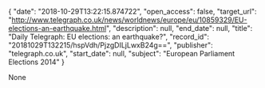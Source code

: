 {
  "date": "2018-10-29T13:22:15.874722", 
  "open_access": false, 
  "target_url": "http://www.telegraph.co.uk/news/worldnews/europe/eu/10859329/EU-elections-an-earthquake.html", 
  "description": null, 
  "end_date": null, 
  "title": "Daily Telegraph: EU elections: an earthquake?", 
  "record_id": "20181029T132215/hspVdh/PjzgDILjLwxB24g==", 
  "publisher": "telegraph.co.uk", 
  "start_date": null, 
  "subject": "European Parliament Elections 2014"
}

None